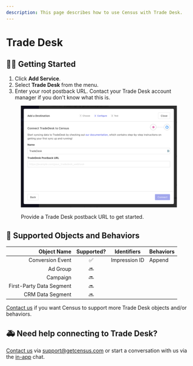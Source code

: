 ```yaml
---
description: This page describes how to use Census with Trade Desk.
---
```


# Trade Desk

## 🏃‍♀️ Getting Started

1. Click **Add Service**.
2. Select **Trade Desk** from the menu.
3. Enter your root postback URL. Contact your Trade Desk account manager if you don't know what this is.

<figure><img src="../.gitbook/assets/Screen Shot 2022-12-30 at 5.53.18 AM.png" alt=""><figcaption><p>Provide a Trade Desk postback URL to get started.</p></figcaption></figure>

## 🔀 Supported Objects and Behaviors

|          **Object Name** | **Supported?** | **Identifiers** | **Behaviors** |
| -----------------------: | :------------: | --------------- | ------------- |
|         Conversion Event |        ✅       | Impression ID   | Append        |
|                 Ad Group |       🔜       |                 |               |
|                 Campaign |       🔜       |                 |               |
| First-Party Data Segment |       🔜       |                 |               |
|         CRM Data Segment |       🔜       |                 |               |

[Contact us](mailto:support@getcensus.com) if you want Census to support more Trade Desk objects and/or behaviors.

## 🚑 Need help connecting to Trade Desk?

[Contact us](mailto:support@getcensus.com) via support@getcensus.com or start a conversation with us via the [in-app](https://app.getcensus.com) chat.
